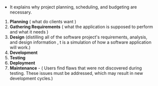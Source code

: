 -   It explains why project planning, scheduling, and budgeting are necessary.


1. **Planning** ( what do clients want )
2. **Gathering Requirements** ( what the application is supposed to perform and what it needs )
3. **Design** (distilling all of the software project's requirements, analysis, and design information , t is a simulation of how a software application will work.)
4. **Development**
5. **Testing**
6. **Deployment**
7. **Maintenance** - ( Users find flaws that were not discovered during testing. These issues must be addressed, which may result in new development cycles.)